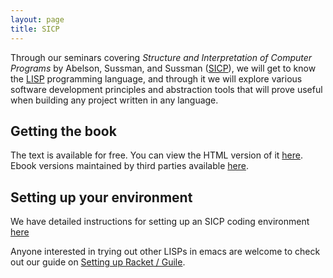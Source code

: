 ```yaml
---
layout: page
title: SICP
---
```


Through our seminars covering _Structure and Interpretation of Computer Programs_ by Abelson, Sussman, and Sussman ([SICP](http://mitpress.mit.edu/sicp/)), we will get to know the [LISP](http://en.wikipedia.org/wiki/LISP) programming language, and through it we will explore various software development principles and abstraction tools that will prove useful when building any project written in any language.

## Getting the book

The text is available for free. You can view the HTML version of it [here](http://mitpress.mit.edu/sicp/full-text/book/book.html).
Ebook versions maintained by third parties available [here](http://sicpebook.wordpress.com/ebook/).

## Setting up your environment

We have detailed instructions for setting up an SICP coding environment [here](scheme-setup.html)

Anyone interested in trying out other LISPs in emacs are welcome to check out our guide on
[Setting up Racket / Guile](racket-guile-setup.html).

